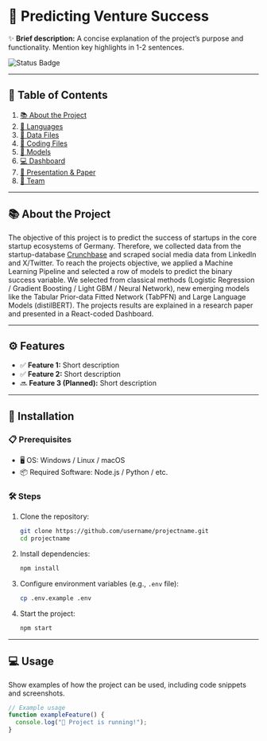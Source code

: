 # 🚀 Predicting Venture Success

✨ **Brief description:** A concise explanation of the project’s purpose and functionality. Mention key highlights in 1-2 sentences.

![Status Badge](https://img.shields.io/badge/status-active-green.svg)  

---

## 📖 Table of Contents

1. [📚 About the Project](#about-the-project)
2. [💬 Languages](#languages)
3. [🔢 Data Files](#datafiles)
4. [🐍 Coding Files](#codingfiles)
5. [🧠 Models](#models)
6. [💻 Dashboard](#usage)
7. [📎 Presentation & Paper](#presentationandpaper)
8. [🧑 Team](#team)

---

## 📚 About the Project

The objective of this project is to predict the success of startups in the core startup ecosystems of Germany. Therefore, we collected data from the startup-database [Crunchbase](https://www.crunchbase.com) and scraped social media data from LinkedIn and X/Twitter. To reach the projects objective, we applied a Machine Learning Pipeline and selected a row of models to predict the binary success variable. We selected from classical methods (Logistic Regression / Gradient Boosting / Light GBM / Neural Network), new emerging models like the Tabular Prior-data Fitted Network (TabPFN) and Large Language Models (distilBERT). The projects results are explained in a research paper and presented in a React-coded Dashboard.

---

## ⚙️ Features

- ✅ **Feature 1:** Short description  
- ✅ **Feature 2:** Short description  
- 🔜 **Feature 3 (Planned):** Short description  

---

## 🔧 Installation

### 📋 Prerequisites

- 🖥️ OS: Windows / Linux / macOS
- 📦 Required Software: Node.js / Python / etc.

### 🛠️ Steps

1. Clone the repository:  
    ```bash
    git clone https://github.com/username/projectname.git
    cd projectname
    ```
2. Install dependencies:  
    ```bash
    npm install
    ```
3. Configure environment variables (e.g., `.env` file):  
    ```bash
    cp .env.example .env
    ```
4. Start the project:  
    ```bash
    npm start
    ```

---

## 💻 Usage

Show examples of how the project can be used, including code snippets and screenshots.  

```javascript
// Example usage
function exampleFeature() {
  console.log("🚀 Project is running!");
}
